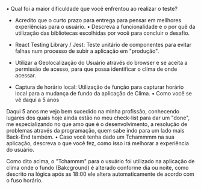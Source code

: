 •
Qual foi a maior dificuldade que você enfrentou ao realizar o teste?
  - Acredito que o curto prazo para entrega para pensar em mellhores experiências para o 
  usuário.
•
Descreva a funcionalidade e o por quê da utilização das bibliotecas
escolhidas por você para concluir o desafio.

- React Testing Library / Jest: Teste unitário de componentes para evitar falhas num
processo de subir a aplicação em "produção".
- Utilizar a Geolocalização do Usuário através do browser e se aceita a permissão de acesso,
para que possa identificar o clima de onde acessar.
- Captura de horário local: Utilização de função para capturar horário local para a mudança
de fundo da aplicação de Clima. 
•
Como você se vê daqui a 5 anos

Daqui 5 anos me vejo bem sucedido na minha profissão, conhecendo lugares dos quais hoje
ainda estão no meu check-list para dar um "done", me especializando no que amo que é
o desenvolvimento, a resolução de problemas através da programação, quem sabe indo para um lado mais Back-End também. 
•
Caso você tenha dado um Tchammmm na sua aplicação, descreva o
que você fez, como isso irá melhorar a experiência do usuário.

Como dito acima, o "Tchammm" para o usuário foi utilizado na aplicação de clima
onde o fundo (Bakcground) é alterado conforme dia ou noite, como descrito na lógica
após as 18:00 ele altera automaticamente de acordo com o fuso horário.